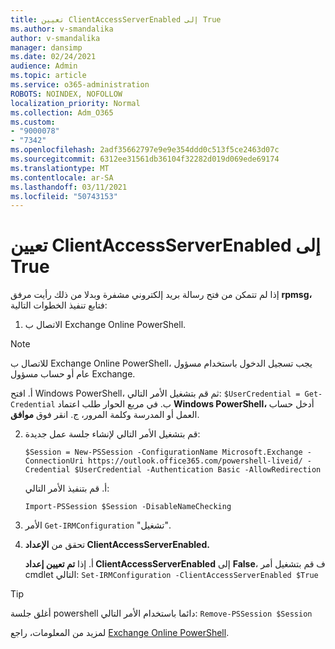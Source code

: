 ```yaml
---
title: تعيين ClientAccessServerEnabled إلى True
ms.author: v-smandalika
author: v-smandalika
manager: dansimp
ms.date: 02/24/2021
audience: Admin
ms.topic: article
ms.service: o365-administration
ROBOTS: NOINDEX, NOFOLLOW
localization_priority: Normal
ms.collection: Adm_O365
ms.custom:
- "9000078"
- "7342"
ms.openlocfilehash: 2adf35662797e9e9e354ddd0c513f5ce2463d07c
ms.sourcegitcommit: 6312ee31561db36104f32282d019d069ede69174
ms.translationtype: MT
ms.contentlocale: ar-SA
ms.lasthandoff: 03/11/2021
ms.locfileid: "50743153"
---
```

# <a name="set-clientaccessserverenabled-to-true"></a>تعيين ClientAccessServerEnabled إلى True

إذا لم تتمكن من فتح رسالة بريد إلكتروني مشفرة وبدلا من ذلك رأيت مرفق **rpmsg،** فتابع تنفيذ الخطوات التالية:

1. الاتصال ب Exchange Online PowerShell.

> [!NOTE]
> للاتصال ب Exchange Online PowerShell، يجب تسجيل الدخول باستخدام مسؤول عام أو حساب مسؤول Exchange.

   أ. افتح Windows PowerShell، ثم قم بتشغيل الأمر التالي: `$UserCredential = Get-Credential`
ب. في مربع الحوار طلب اعتماد **Windows PowerShell،** أدخل حساب العمل أو المدرسة وكلمة المرور، ج. انقر فوق **موافق**. 

2. قم بتشغيل الأمر التالي لإنشاء جلسة عمل جديدة:

    `$Session = New-PSSession -ConfigurationName Microsoft.Exchange -ConnectionUri https://outlook.office365.com/powershell-liveid/ -Credential $UserCredential -Authentication Basic -AllowRedirection`

    أ. قم بتنفيذ الأمر التالي:
    
    `Import-PSSession $Session -DisableNameChecking`

3. الأمر `Get-IRMConfiguration` "تشغيل".

4. تحقق من **الإعداد ClientAccessServerEnabled.** 

    أ. إذا **تم تعيين إعداد ClientAccessServerEnabled** إلى **False**، ف قم بتشغيل أمر cmdlet التالي: `Set-IRMConfiguration -ClientAccessServerEnabled $True`

> [!TIP]
> أغلق جلسة powershell دائما باستخدام الأمر التالي: `Remove-PSSession $Session`

لمزيد من المعلومات، راجع [Exchange Online PowerShell](https://docs.microsoft.com/powershell/exchange/connect-to-exchange-online-powershell).

